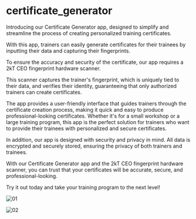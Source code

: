 # certificate_generator


Introducing our Certificate Generator app, designed to simplify and streamline the process of creating personalized training certificates.

With this app, trainers can easily generate certificates for their trainees by inputting their data and capturing their fingerprints.

To ensure the accuracy and security of the certificate, our app requires a 2kT CEO fingerprint hardware scanner.

This scanner captures the trainer's fingerprint, which is uniquely tied to their data, and verifies their identity, 
guaranteeing that only authorized trainers can create certificates.

The app provides a user-friendly interface that guides trainers through the certificate creation process, making it quick and easy to produce professional-looking 
certificates. Whether it's for a small workshop or a large training program, this app is the perfect solution for trainers who want to provide their trainees with 
personalized and secure certificates.

In addition, our app is designed with security and privacy in mind. All data is encrypted and securely stored, ensuring the privacy of both trainers and trainees.

With our Certificate Generator app and the 2kT CEO fingerprint hardware scanner, you can trust that your certificates will be accurate, secure, and professional-looking.

Try it out today and take your training program to the next level!


![01](https://user-images.githubusercontent.com/65570842/221542597-2d34c361-f34e-4ebe-8ef3-636c35cc2751.png)

![02](https://user-images.githubusercontent.com/65570842/221542614-c54d92a8-70af-46b8-ac05-a100262e3681.png)

